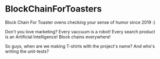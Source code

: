 # BlockChainForToasters
Block Chain For Toaster ovens checking your sense of humor since 2019 :)

Don't you love marketing?  Every vaccuum is a robot!  Every search product is an Artificial Intelligence!  Block chains everywhere!

So guys, when are we making T-shirts with the project's name?
And who's writing the unit-tests?

